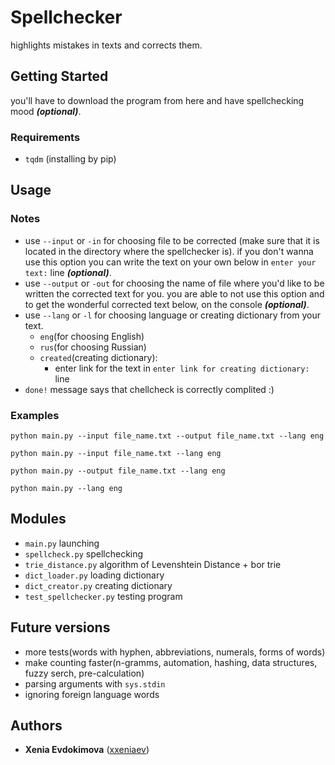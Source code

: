 # Spellchecker
highlights mistakes in texts and corrects them.
## Getting Started
you'll have to download the program from here and have spellchecking mood ***(optional)***.
### Requirements
* `tqdm` (installing by pip)
## Usage
### Notes
* use `--input` or `-in` for choosing file to be corrected (make sure that it is located in the directory where the spellchecker is). if you don't wanna use this option you can write the text on your own below in `enter your text:`  line ***(optional)***.
* use `--output` or `-out` for choosing the name of file where you'd like to be written the corrected text for you. you are able to not use this option and to get the wonderful corrected text below, on the console ***(optional)***.
* use `--lang` or `-l` for choosing language or creating dictionary from your text.
  * `eng`(for choosing English)
  * `rus`(for choosing Russian)
  * `created`(creating dictionary):
    * enter link for the text in `enter link for creating dictionary:` line
* `done!` message says that chellcheck is correctly complited :)
### Examples
```
python main.py --input file_name.txt --output file_name.txt --lang eng
```
```
python main.py --input file_name.txt --lang eng
```
```
python main.py --output file_name.txt --lang eng
```
```
python main.py --lang eng
```
## Modules
* `main.py` launching
* `spellcheck.py` spellchecking
* `trie_distance.py` algorithm of Levenshtein Distance + bor trie
* `dict_loader.py` loading dictionary
* `dict_creator.py` creating dictionary
* `test_spellchecker.py` testing program
## Future versions
* more tests(words with hyphen, abbreviations, numerals, forms of words)
* make counting faster(n-gramms, automation, hashing, data structures, fuzzy serch, pre-calculation)
* parsing arguments with `sys.stdin`
* ignoring foreign language words
## Authors
* **Xenia Evdokimova** ([xxeniaev](https://github.com/xxeniaev))
